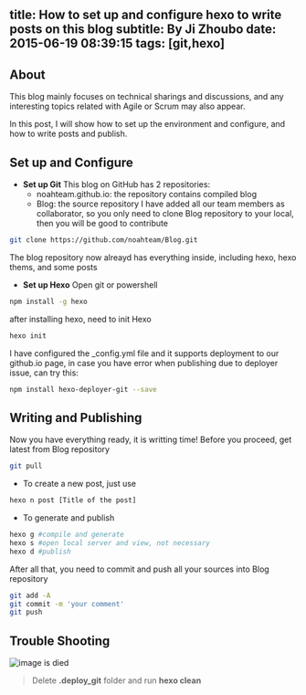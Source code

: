 title: How to set up and configure hexo to write posts on this blog
subtitle: By Ji Zhoubo
date: 2015-06-19 08:39:15
tags: [git,hexo]
---
## About
This blog mainly focuses on technical sharings and discussions, and any interesting topics related with Agile or Scrum may also appear.

In this post, I will show how to set up the environment and configure, and how to write posts and publish.

## Set up and Configure
- **Set up Git**
 This blog on GitHub has 2 repositories: 
    - noahteam.github.io: the repository contains compiled blog    
    - Blog: the source repository
 I have added all our team members as collaborator, so you only need to clone Blog repository to your local, then you will be good to contribute
 ```bash
 git clone https://github.com/noahteam/Blog.git
 ```
 The blog repository now alreayd has everything inside, including hexo, hexo thems, and some posts

- **Set up Hexo**
 Open git or powershell
 ```bash
 npm install -g hexo
 ```
 after installing hexo, need to init Hexo
 ```bash
 hexo init
 ```
 I have configured the _config.yml file and it supports deployment to our github.io page, in case you have error when publishing due to deployer issue, can try this:
 ```bash
 npm install hexo-deployer-git --save
 ```

## Writing and Publishing
Now you have everything ready, it is writting time! 
Before you proceed, get latest from Blog repository
```bash
git pull
```
- To create a new post, just use
 
 ```bash
 hexo n post [Title of the post]
 ```
- To generate and publish
 
 ```bash
 hexo g #compile and generate
 hexo s #open local server and view, not necessary
 hexo d #publish
 ```

After all that, you need to commit and push all your sources into Blog repository

```bash
git add -A
git commit -m 'your comment'
git push
```
 
## Trouble Shooting
![image is died](https://lh3.googleusercontent.com/PzU-BJ6Y-carpM6hp8COX3uxWMEfAo5LRCmn1mzj1g=w482-h304-no "Error one")

> Delete **.deploy_git** folder and run **hexo clean**

